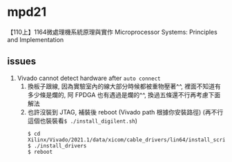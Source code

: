 # mpd21

【110上】1164微處理機系統原理與實作 Microprocessor Systems: Principles and Implementation

## issues

1. Vivado cannot detect hardware after ```auto connect```
    1. 換板子跟線, 因為實驗室內的線大部分時候都被重物壓著^^, 裡面不知道有多少條是爛的, 阿 FPDGA 也有遇過是爛的^^, 換過五條還不行再考慮下面解法
    2. 也許沒裝到 JTAG, 補裝後 reboot (Vivado path 根據你安裝路徑) (再不行這個也裝裝看```$ ./install_digilent.sh```)
        ```
        $ cd Xilinx/Vivado/2021.1/data/xicom/cable_drivers/lin64/install_script/install_drivers 
        $ ./install_drivers
        $ reboot
        ```
